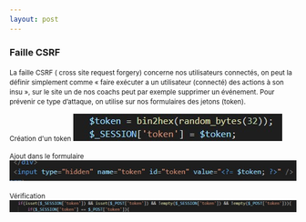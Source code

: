 ```yaml
---
layout: post
---
```


### Faille CSRF

<small>La faille CSRF ( cross site request forgery) concerne nos utilisateurs connectés, on peut la définir simplement comme « faire exécuter a un utilisateur (connecté) des actions à son insu », sur le site un de nos coachs peut par exemple supprimer un événement. Pour prévenir ce type d’attaque, on utilise sur nos formulaires des jetons (token).</small>

<small>Création d'un token</small>
![tokenMake](../images/tokenMake.jpg)

<small>Ajout dans le formulaire</small>
![tokenSend](../images/tokenSend.jpg)

<small>Vérification</small>
![tokenVerif](../images/tokenVerif.jpg)